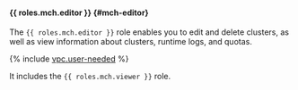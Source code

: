 #### {{ roles.mch.editor }} {#mch-editor}

The `{{ roles.mch.editor }}` role enables you to edit and delete clusters, as well as view information about clusters, runtime logs, and quotas.

{% include [vpc.user-needed](vpc.user-needed.md) %}

It includes the `{{ roles.mch.viewer }}` role.
